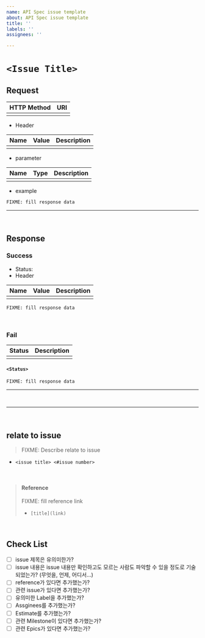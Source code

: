 ```yaml
---
name: API Spec issue template
about: API Spec issue template
title: ''
labels: ''
assignees: ''

---
```


# `<Issue Title>`

## Request

| HTTP Method | URI |
|:------------|:----|
| | |

- Header

| Name | Value | Description |
|:-----|:-----|:------------|
| | | |

- parameter

| Name | Type | Description |
|:-----|:-----|:------------|
| | | |


- example
```
FIXME: fill response data
```

---

<br>

## Response

### Success
- Status: 
- Header

| Name | Value | Description |
|:-----|:-----|:------------|
| | | |

```
FIXME: fill response data
```

<br>

### Fail

| Status | Description |
|:-------|:------------|
| | |

#### `<Status>`
```
FIXME: fill response data
```

---

<br>

---

<br>

## relate to issue
> FIXME: Describe relate to issue
* `<issue title> <#issue number>`

<br>

> #### Reference
> FIXME: fill reference link
> * `[title](link)`

<br>

## Check List
- [ ] issue 제목은 유의미한가?
- [ ] issue 내용은 issue 내용만 확인하고도 모르는 사람도 파악할 수 있을 정도로 기술되었는가? (무엇을, 언제, 어디서...)
- [ ] reference가 있다면 추가했는가?
- [ ] 관련 issue가 있다면 추가했는가?
- [ ] 유의미한 Label을 추가했는가?
- [ ] Assginees를 추가했는가?
- [ ] Estimate를 추가했는가?
- [ ] 관련 Milestone이 있다면 추가했는가?
- [ ] 관련 Epics가 있다면 추가했는가?

